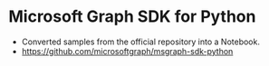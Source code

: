 # Microsoft Graph SDK for Python

- Converted samples from the official repository into a Notebook.
- https://github.com/microsoftgraph/msgraph-sdk-python
